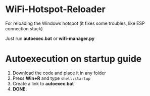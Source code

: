 # WiFi-Hotspot-Reloader
For reloading the Windows hotspot (it fixes some troubles, like ESP connection stuck)

Just run **autoexec.bat** or **wifi-manager.py**

# Autoexecution on startup guide
1. Download the code and place it in any folder
2. Press **Win+R** and type `shell:startup`
3. Create a link to **autoexec.bat**
4. **DONE.**
